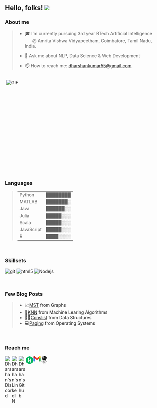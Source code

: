 ## Hello, folks! <img src="https://raw.githubusercontent.com/MartinHeinz/MartinHeinz/master/wave.gif" width="30px">


### About me

>- 🎓 I’m currently pursuing 3rd year BTech Artificial Intelligence <br>
>  &nbsp;&nbsp;&nbsp;&nbsp;&nbsp; @ Amrita Vishwa Vidyapeetham,
>      Coimbatore,
>      Tamil Nadu,
>      India.
>      
>- 💬 Ask me about NLP, Data Science & Web Development
>- 📫 How to reach me: dharshankumar55@gmail.com

<br>
 <img align="right" alt="GIF" src="https://github.com/abhisheknaiidu/abhisheknaiidu/blob/master/code.gif?raw=true" width="500" height="320" />
 
### Languages
>|                              |          |
>|------------------------------|----------|
>| Python                       | ████████ |
>| MATLAB                       | ███████░ |  
>| Java                         | ██████░░ | 
>| Julia                        | █████░░░ |
>| Scala                        | █████░░░ |
>| JavaScript                   | █████░░░ |
>| R                            | ████░░░░ |
<br>

### Skillsets
<p>
  <img alt="git" src="https://img.shields.io/badge/-Git-F05032?style=flat-square&logo=git&logoColor=white" />
  <img alt="html5" src="https://img.shields.io/badge/-HTML5-E34F26?style=flat-square&logo=html5&logoColor=white" />
  <img alt="Nodejs" src="https://img.shields.io/badge/-Nodejs-43853d?style=flat-square&logo=Node.js&logoColor=white" />
</p>
<br>

### Few Blog Posts
> - 📈<a href="https://wordpress.com/post/ai538393399.wordpress.com/814">MST<a> from Graphs
> - 🤖<a href="https://wordpress.com/post/ai538393399.wordpress.com/610">KNN<a> from Machine Learing Algorithms
> - 👨‍💻<a href="https://wordpress.com/post/ai538393399.wordpress.com/267">Conslist<a> from Data Structures
> - ‍💻<a href="https://wordpress.com/post/ai538393399.wordpress.com/967">Paging<a> from Operating Systems

<br>

### Reach me
<a href="https://discordapp.com/users/760722327360110624">
  <img align="left" alt="Dharshan's Discord" width="22px" src="https://raw.githubusercontent.com/peterthehan/peterthehan/master/assets/discord.svg" />
</a>
<a href="https://www.linkedin.com/in/dharshan-kumar-ba09521a0/">
  <img align="left" alt="Dharshan's LinkedIN" width="22px" src="https://raw.githubusercontent.com/peterthehan/peterthehan/master/assets/linkedin.svg" />
</a>
<a href="https://github.com/dharshankumar2002/">
  <img align="left" alt="Dharshan's Github" width="22px" src="https://raw.githubusercontent.com/peterthehan/peterthehan/master/assets/github.svg" />
</a>
<a href="https://www.hackerrank.com/dharshan_kumar">
  <img align="left" alt="Dharshan's HackerRank" width="25px" src="assets/HackerRank_logo.svg" />
</a>
<a href="https://www.dharshankumar55@gmail.com">
  <img align="left" alt="Dharshan's Gmail" width="23px" src="assets/Gmail_logo.svg" />
</a>
<a href="https://www.codechef.com/users/dharshan_kumar">
  <img align="left" alt="Dharshan's CodeChef" width="23px" src="assets/codechef_logo.svg" />
</a>
